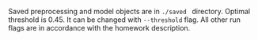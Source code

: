 Saved preprocessing and model objects are in ```./saved ``` directory.
Optimal threshold is 0.45. It can be changed with ```--threshold``` flag.
All other run flags are in accordance with the homework description.
